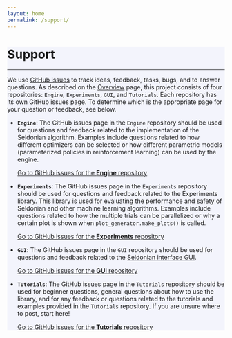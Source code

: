 ```yaml
---
layout: home
permalink: /support/
---
```


<!-- Main Container -->
<div class="container p-3 my-5 border" style="background-color: #f3f4fc;">
<h1 class="mb-3">Support</h1>
<hr class="my-4">
<p>
    We use <a href="https://docs.github.com/en/issues/tracking-your-work-with-issues/about-issues">GitHub issues</a> to track ideas, feedback, tasks, bugs, and to answer questions. As described on the <a href="{{ "/overview" | relative_url }}">Overview</a> page, this project consists of four repositories: <code>Engine</code>, <code>Experiments</code>, <code>GUI</code>, and <code>Tutorials</code>. Each repository has its own GitHub issues page. To determine which is the appropriate page for your question or feedback, see below.
</p>

<ul class="list-group">
    <li class="list-group-item">
        <p>
            <b><code>Engine</code></b>: The GitHub issues page in the <code>Engine</code> repository should be used for questions and feedback related to the implementation of the Seldonian algorithm. Examples include questions related to how different optimizers can be selected or how different parametric models (parameterized policies in reinforcement learning) can be used by the engine.
        </p>
        <a type="button" href="https://github.com/seldonian-toolkit/Engine/issues" class="btn btn-primary mb-3">Go to GitHub issues for the <b>Engine</b> repository</a>
    </li>
    <li class="list-group-item">
        <p>
            <b><code>Experiments</code></b>: The GitHub issues page in the <code>Experiments</code> repository should be used for questions and feedback related to the Experiments library. This library is used for evaluating the performance and safety of Seldonian and other machine learning algorithms. Examples include questions related to how the multiple trials can be parallelized or why a certain plot is shown when <code>plot_generator.make_plots()</code> is called.
        </p>
        <a type="button" href="https://github.com/seldonian-toolkit/Experiments/issues" class="btn btn-primary mb-3">Go to GitHub issues for the <b>Experiments</b> repository</a>
    </li>
    <li class="list-group-item">
        <p>
            <b><code>GUI</code></b>: The GitHub issues page in the <code>GUI</code> repository should be used for questions and feedback related to the <a href="https://seldonian-toolkit.github.io/GUI/build/html/index.html">Seldonian interface GUI</a>. 
        </p>
        <a type="button" href="https://github.com/seldonian-toolkit/GUI/issues" class="btn btn-primary mb-3">Go to GitHub issues for the <b>GUI</b> repository</a>
    </li>
    <li class="list-group-item">
        <p>
            <b><code>Tutorials</code></b>: The GitHub issues page in the <code>Tutorials</code> repository should be used for beginner questions, general questions about how to use the library, and for any feedback or questions related to the tutorials and examples provided in the <code>Tutorials</code> repository. If you are unsure where to post, start here!
        </p>
        <a type="button" href="https://github.com/seldonian-toolkit/Tutorials/issues" class="btn btn-primary mb-3" >Go to GitHub issues for the <b>Tutorials</b> repository</a>
    </li>
</ul>
</div>
